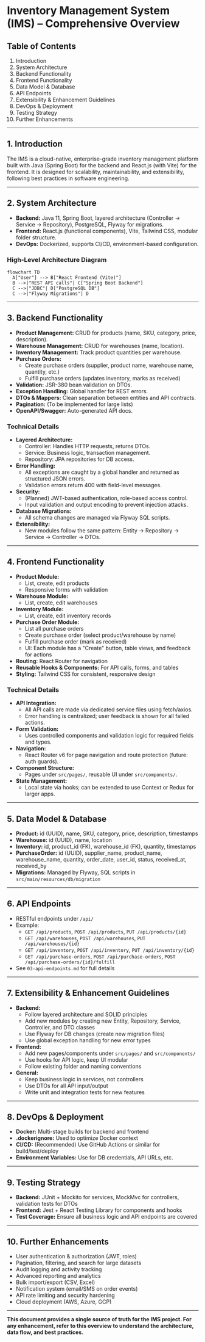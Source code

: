 # Inventory Management System (IMS) – Comprehensive Overview

## Table of Contents
1. Introduction
2. System Architecture
3. Backend Functionality
4. Frontend Functionality
5. Data Model & Database
6. API Endpoints
7. Extensibility & Enhancement Guidelines
8. DevOps & Deployment
9. Testing Strategy
10. Further Enhancements

---

## 1. Introduction
The IMS is a cloud-native, enterprise-grade inventory management platform built with Java (Spring Boot) for the backend and React.js (with Vite) for the frontend. It is designed for scalability, maintainability, and extensibility, following best practices in software engineering.

---

## 2. System Architecture
- **Backend:** Java 11, Spring Boot, layered architecture (Controller → Service → Repository), PostgreSQL, Flyway for migrations.
- **Frontend:** React.js (functional components), Vite, Tailwind CSS, modular folder structure.
- **DevOps:** Dockerized, supports CI/CD, environment-based configuration.

### High-Level Architecture Diagram

```mermaid
flowchart TD
  A["User"] --> B["React Frontend (Vite)"]
  B -->|"REST API calls"| C["Spring Boot Backend"]
  C -->|"JDBC"| D["PostgreSQL DB"]
  C -->|"Flyway Migrations"| D
```

---

## 3. Backend Functionality
- **Product Management:** CRUD for products (name, SKU, category, price, description).
- **Warehouse Management:** CRUD for warehouses (name, location).
- **Inventory Management:** Track product quantities per warehouse.
- **Purchase Orders:**
  - Create purchase orders (supplier, product name, warehouse name, quantity, etc.)
  - Fulfill purchase orders (updates inventory, marks as received)
- **Validation:** JSR-380 bean validation on DTOs.
- **Exception Handling:** Global handler for REST errors.
- **DTOs & Mappers:** Clean separation between entities and API contracts.
- **Pagination:** (To be implemented for large lists)
- **OpenAPI/Swagger:** Auto-generated API docs.

### Technical Details
- **Layered Architecture:**
  - Controller: Handles HTTP requests, returns DTOs.
  - Service: Business logic, transaction management.
  - Repository: JPA repositories for DB access.
- **Error Handling:**
  - All exceptions are caught by a global handler and returned as structured JSON errors.
  - Validation errors return 400 with field-level messages.
- **Security:**
  - (Planned) JWT-based authentication, role-based access control.
  - Input validation and output encoding to prevent injection attacks.
- **Database Migrations:**
  - All schema changes are managed via Flyway SQL scripts.
- **Extensibility:**
  - New modules follow the same pattern: Entity → Repository → Service → Controller → DTOs.

---

## 4. Frontend Functionality
- **Product Module:**
  - List, create, edit products
  - Responsive forms with validation
- **Warehouse Module:**
  - List, create, edit warehouses
- **Inventory Module:**
  - List, create, edit inventory records
- **Purchase Order Module:**
  - List all purchase orders
  - Create purchase order (select product/warehouse by name)
  - Fulfill purchase order (mark as received)
  - UI: Each module has a "Create" button, table views, and feedback for actions
- **Routing:** React Router for navigation
- **Reusable Hooks & Components:** For API calls, forms, and tables
- **Styling:** Tailwind CSS for consistent, responsive design

### Technical Details
- **API Integration:**
  - All API calls are made via dedicated service files using fetch/axios.
  - Error handling is centralized; user feedback is shown for all failed actions.
- **Form Validation:**
  - Uses controlled components and validation logic for required fields and types.
- **Navigation:**
  - React Router v6 for page navigation and route protection (future: auth guards).
- **Component Structure:**
  - Pages under `src/pages/`, reusable UI under `src/components/`.
- **State Management:**
  - Local state via hooks; can be extended to use Context or Redux for larger apps.

---

## 5. Data Model & Database
- **Product:** id (UUID), name, SKU, category, price, description, timestamps
- **Warehouse:** id (UUID), name, location
- **Inventory:** id, product_id (FK), warehouse_id (FK), quantity, timestamps
- **PurchaseOrder:** id (UUID), supplier_name, product_name, warehouse_name, quantity, order_date, user_id, status, received_at, received_by
- **Migrations:** Managed by Flyway, SQL scripts in `src/main/resources/db/migration`

---

## 6. API Endpoints
- RESTful endpoints under `/api/`
- Example:
  - `GET /api/products`, `POST /api/products`, `PUT /api/products/{id}`
  - `GET /api/warehouses`, `POST /api/warehouses`, `PUT /api/warehouses/{id}`
  - `GET /api/inventory`, `POST /api/inventory`, `PUT /api/inventory/{id}`
  - `GET /api/purchase-orders`, `POST /api/purchase-orders`, `POST /api/purchase-orders/{id}/fulfill`
- See `03-api-endpoints.md` for full details

---

## 7. Extensibility & Enhancement Guidelines
- **Backend:**
  - Follow layered architecture and SOLID principles
  - Add new modules by creating new Entity, Repository, Service, Controller, and DTO classes
  - Use Flyway for DB changes (create new migration files)
  - Use global exception handling for new error types
- **Frontend:**
  - Add new pages/components under `src/pages/` and `src/components/`
  - Use hooks for API logic, keep UI modular
  - Follow existing folder and naming conventions
- **General:**
  - Keep business logic in services, not controllers
  - Use DTOs for all API input/output
  - Write unit and integration tests for new features

---

## 8. DevOps & Deployment
- **Docker:** Multi-stage builds for backend and frontend
- **.dockerignore:** Used to optimize Docker context
- **CI/CD:** (Recommended) Use GitHub Actions or similar for build/test/deploy
- **Environment Variables:** Use for DB credentials, API URLs, etc.

---

## 9. Testing Strategy
- **Backend:** JUnit + Mockito for services, MockMvc for controllers, validation tests for DTOs
- **Frontend:** Jest + React Testing Library for components and hooks
- **Test Coverage:** Ensure all business logic and API endpoints are covered

---

## 10. Further Enhancements
- User authentication & authorization (JWT, roles)
- Pagination, filtering, and search for large datasets
- Audit logging and activity tracking
- Advanced reporting and analytics
- Bulk import/export (CSV, Excel)
- Notification system (email/SMS on order events)
- API rate limiting and security hardening
- Cloud deployment (AWS, Azure, GCP)

---

**This document provides a single source of truth for the IMS project. For any enhancement, refer to this overview to understand the architecture, data flow, and best practices.**